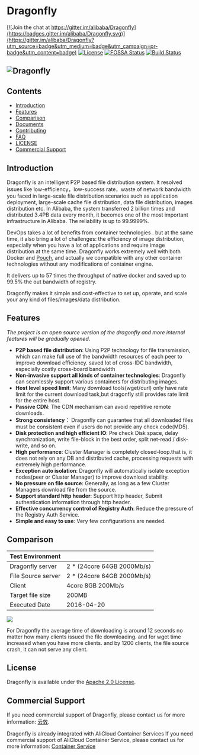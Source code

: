 # Dragonfly

[![Join the chat at https://gitter.im/alibaba/Dragonfly](https://badges.gitter.im/alibaba/Dragonfly.svg)](https://gitter.im/alibaba/Dragonfly?utm_source=badge&utm_medium=badge&utm_campaign=pr-badge&utm_content=badge)
[![License](https://img.shields.io/badge/license-Apache%202-brightgreen.svg)](https://github.com/alibaba/Dragonfly/blob/master/LICENSE)
[![FOSSA Status](https://app.fossa.io/api/projects/git%2Bgithub.com%2Falibaba%2FDragonfly.svg?type=shield)](https://app.fossa.io/projects/git%2Bgithub.com%2Falibaba%2FDragonfly?ref=badge_shield)
[![Build Status](https://travis-ci.org/alibaba/Dragonfly.svg?branch=master)](https://travis-ci.org/alibaba/Dragonfly)

## ![Dragonfly](docs/images/logo.png)

## Contents

- [Introduction](#introduction)
- [Features](#features)
- [Comparison](#comparison) 
- [Documents](docs)
- [Contributing](CONTRIBUTING.md)
- [FAQ](FAQ.md)
- [LICENSE](LICENSE)
- [Commercial Support](#commercial-support)

## Introduction

Dragonfly is an intelligent P2P based file distribution system. It resolved issues like low-efficiency，low-success rate，waste of network bandwidth you faced in large-scale file distribution scenarios such as application deployment, large-scale cache file distribution, data file distribution, images distribution etc.
In Alibaba, the system transferred 2 billion times and distributed 3.4PB data every month, it becomes one of the most important infrastructure in Alibaba. The reliability is up to 99.9999%.


DevOps takes a lot of benefits from container technologies . but at the same time, it also bring a lot of challenges: the efficiency of image distribution, especially when you have a lot of applications and require image distribution at the same time. Dragonfly works extremely well with  both Docker and [Pouch](https://github.com/alibaba/pouch), and actually we compatible with any other container technologies without any modifications of container engine.

It delivers up to 57 times the throughput of native docker and saved up to 99.5% the out bandwidth of registry.

Dragonfly makes it simple and cost-effective to set up, operate, and scale your any kind of files/images/data distribution.

## Features
*The project is an open source version of the dragonfly and more internal features will be gradually opened*.

- **P2P based file distribution**: Using P2P technology for file transmission, which can make full 
use of the bandwidth resources of each peer to improve download efficiency.  saved lot of cross-IDC bandwidth, especially costly cross-board bandwidth
- **Non-invasive support all kinds of container technologies**: Dragonfly can seamlessly support various containers for distributing images.
- **Host level speed limit**: Many download tools(wget/curl) only have rate limit for the current download task,but dragonfly
still provides rate limit for the entire host.
- **Passive CDN**: The CDN mechanism can avoid repetitive remote downloads.
- **Strong consistency**： Dragonfly can guarantee that all downloaded files must be consistent even if users do not provide any check code(MD5).
- **Disk protection and high efficient IO**: Pre check Disk space, delay synchronization, write file-block in the best order,
split net-read / disk-write, and so on.
- **High performance**: Cluster Manager is completely closed-loop.that is, it does not rely on any DB and distributed cache,
processing requests with extremely high performance. 
- **Exception auto isolation**: Dragonfly will automatically isolate exception nodes(peer or Cluster Manager) to improve download stability.
- **No pressure on file source**: Generally, as long as a few Cluster Managers download file from the source.
- **Support standard http header**: Support http header, Submit authentication information through http header.
- **Effective concurrency control of Registry Auth**: Reduce the pressure of the Registry Auth Service.
- **Simple and easy to use**: Very few configurations are needed.

## Comparison

|Test Environment ||
|--------------------|-------------------|
|Dragonfly server|2 * (24core 64GB 2000Mb/s)|
|File Source server|2 * (24core 64GB 2000Mb/s)|
|Client|4core 8GB 200Mb/s|
|Target file size|200MB|
|Executed Date|2016-04-20|

<div>
<img src="docs/images/performance.png"/>
</div>

For Dragonfly the average time of downloading is around 12 seconds no matter how many clients issued the file downloading.
and for wget time increased when you have more clients. and by 1200 clients, the file source crash, it can not serve any client.

## License

Dragonfly is available under the [Apache 2.0 License](https://github.com/alibaba/Dragonfly/blob/master/LICENSE).

## Commercial Support

If you need commercial support of Dragonfly, please contact us for more information: [云效](https://www.aliyun.com/product/yunxiao).

Dragonfly is already integrated with AliCloud Container Services
If you need commercial support of AliCloud Container Service, please contact us for more information: [Container Service
](https://www.alibabacloud.com/product/container-service)
